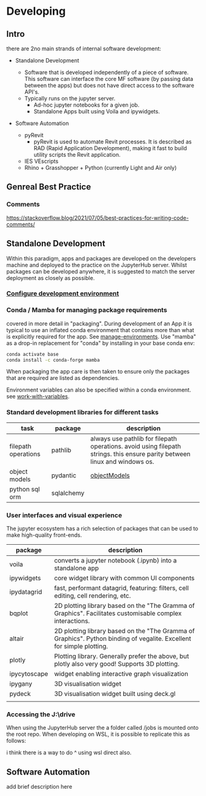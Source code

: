 # Developing

## Intro

there are 2no main strands of internal software development:

- Standalone Development
  - Software that is developed independently of a piece of software. This software can interface
    the core MF software (by passing data between the apps) but does not have direct access to the software API's.
  - Typically runs on the jupyter server.
    - Ad-hoc jupyter notebooks for a given job.
    - Standalone Apps built using Voila and ipywidgets.

- Software Automation
  - pyRevit
    - pyRevit is used to automate Revit processes. It is described as RAD (Rapid Application Development),
      making it fast to build utility scripts the Revit application.
  - IES VEscripts
  - Rhino + Grasshopper + Python (currently Light and Air only)
  
## Genreal Best Practice

### Comments

https://stackoverflow.blog/2021/07/05/best-practices-for-writing-code-comments/

## Standalone Development

Within this paradigm, apps and packages are developed on the developers machine and deployed to the practice on the
JupyterHub server. Whilst packages can be developed anywhere, it is suggested to match the server deployment as
closely as possible.

### [Configure development environment](developing-envsetup.md)

### Conda / Mamba for managing package requirements

covered in more detail in "packaging".
During development of an App it is typical to use an inflated conda environment that contains more than what is explicitly required for the app.
See [manage-environments](https://conda.io/projects/conda/en/latest/user-guide/tasks/manage-environments.html).
Use "mamba" as a drop-in replacement for "conda" by installing in your base conda env:

```bash
conda activate base
conda install -c conda-forge mamba
```

When packaging the app care is then taken to ensure only the packages that are required are listed as dependencies.

Environment variables can also be specified within a conda environment. 
see [work-with-variables](https://anaconda-project.readthedocs.io/en/latest/user-guide/tasks/work-with-variables.html#adding-a-variable).

### Standard development libraries for different tasks

| task                | package    | description                                                                                                                |
| ------------------- | ---------- | -------------------------------------------------------------------------------------------------------------------------- |
| filepath operations | pathlib    | always use pathlib for filepath operations. avoid using filepath strings. this ensure parity between linux and windows os. |
| object models       | pydantic   | [objectModels](objectModels.md)                                                                                            |
| python sql orm      | sqlalchemy |                                                                                       |

### User interfaces and visual experience

The jupyter ecosystem has a rich selection of packages that can be used to make high-quality front-ends.

| package      | description                                                                                                           |
| ------------ | --------------------------------------------------------------------------------------------------------------------- |
| voila        | converts a jupyter notebook (.ipynb) into a standalone app                                                            |
| ipywidgets   | core widget library with common UI components                                                                         |
| ipydatagrid  | fast, performant datagrid, featuring: filters, cell editing, cell rendering, etc.                                     |
| bqplot       | 2D plotting library based on the "The Gramma of Graphics". Facilitates customisable complex interactions.             |
| altair       | 2D plotting library based on the "The Gramma of Graphics". Python binding of vegalite. Excellent for simple plotting. |
| plotly       | Plotting library. Generally prefer the above, but plotly also very good! Supports 3D plotting.                        |
| ipycytoscape | widget enabling interactive graph visualization                                                                       |
| ipygany      | 3D visualisation widget                                                                                               |
| pydeck       | 3D visualisation widget built using deck.gl                                                                           |
|              |                                                                                                                       |

### Accessing the J:\drive

When using the JupyterHub server the a folder called /jobs is mounted onto the root repo.
When developing on WSL, it is possible to replicate this as follows:

i think there is a way to do ^ using wsl direct also.

## Software Automation

add brief description here



